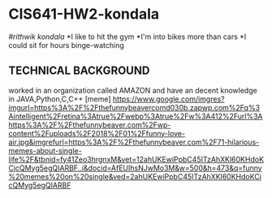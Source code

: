 # CIS641-HW2-kondala
*#rithwik kondala*
*I like to hit the gym
*I'm into bikes more than cars
*I could sit for hours binge-watching

## **TECHNICAL BACKGROUND**
worked in an organization called AMAZON and have an decent knowledge in JAVA,Python,C,C++
[meme] https://www.google.com/imgres?imgurl=https%3A%2F%2Fthefunnybeavercomd030b.zapwp.com%2Fq%3Aintelligent%2Fretina%3Atrue%2Fwebp%3Atrue%2Fw%3A412%2Furl%3Ahttps%3A%2F%2Fthefunnybeaver.com%2Fwp-content%2Fuploads%2F2018%2F01%2Ffunny-love-air.jpg&imgrefurl=https%3A%2F%2Fthefunnybeaver.com%2F71-hilarious-memes-about-single-life%2F&tbnid=fy41Zeo3hrgnxM&vet=12ahUKEwiPpbC45ITzAhXKl60KHdoKCjcQMyg5egQIARBF..i&docid=AfEUIhsNJwMo3M&w=500&h=473&q=funny%20memes%20on%20single&ved=2ahUKEwiPpbC45ITzAhXKl60KHdoKCjcQMyg5egQIARBF

